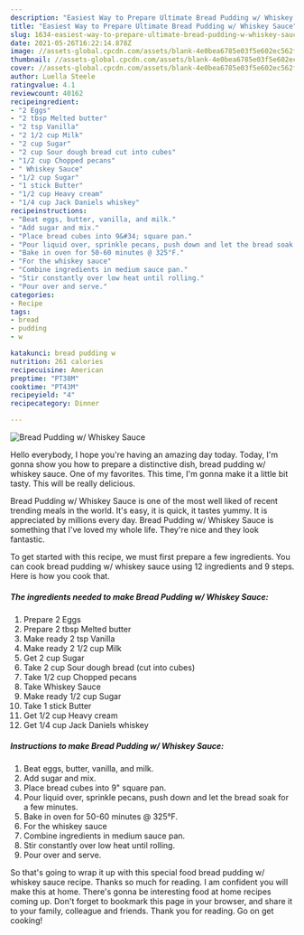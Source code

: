 ```yaml
---
description: "Easiest Way to Prepare Ultimate Bread Pudding w/ Whiskey Sauce"
title: "Easiest Way to Prepare Ultimate Bread Pudding w/ Whiskey Sauce"
slug: 1634-easiest-way-to-prepare-ultimate-bread-pudding-w-whiskey-sauce
date: 2021-05-26T16:22:14.878Z
image: //assets-global.cpcdn.com/assets/blank-4e0bea6785e03f5e602ec562f230caae08da540cada707380b4fe1bbebba43da.png
thumbnail: //assets-global.cpcdn.com/assets/blank-4e0bea6785e03f5e602ec562f230caae08da540cada707380b4fe1bbebba43da.png
cover: //assets-global.cpcdn.com/assets/blank-4e0bea6785e03f5e602ec562f230caae08da540cada707380b4fe1bbebba43da.png
author: Luella Steele
ratingvalue: 4.1
reviewcount: 40162
recipeingredient:
- "2 Eggs"
- "2 tbsp Melted butter"
- "2 tsp Vanilla"
- "2 1/2 cup Milk"
- "2 cup Sugar"
- "2 cup Sour dough bread cut into cubes"
- "1/2 cup Chopped pecans"
- " Whiskey Sauce"
- "1/2 cup Sugar"
- "1 stick Butter"
- "1/2 cup Heavy cream"
- "1/4 cup Jack Daniels whiskey"
recipeinstructions:
- "Beat eggs, butter, vanilla, and milk."
- "Add sugar and mix."
- "Place bread cubes into 9&#34; square pan."
- "Pour liquid over, sprinkle pecans, push down and let the bread soak for a few minutes."
- "Bake in oven for 50-60 minutes @ 325°F."
- "For the whiskey sauce"
- "Combine ingredients in medium sauce pan."
- "Stir constantly over low heat until rolling."
- "Pour over and serve."
categories:
- Recipe
tags:
- bread
- pudding
- w

katakunci: bread pudding w 
nutrition: 261 calories
recipecuisine: American
preptime: "PT38M"
cooktime: "PT43M"
recipeyield: "4"
recipecategory: Dinner

---
```



![Bread Pudding w/ Whiskey Sauce](//assets-global.cpcdn.com/assets/blank-4e0bea6785e03f5e602ec562f230caae08da540cada707380b4fe1bbebba43da.png)

Hello everybody, I hope you're having an amazing day today. Today, I'm gonna show you how to prepare a distinctive dish, bread pudding w/ whiskey sauce. One of my favorites. This time, I'm gonna make it a little bit tasty. This will be really delicious.



Bread Pudding w/ Whiskey Sauce is one of the most well liked of recent trending meals in the world. It's easy, it is quick, it tastes yummy. It is appreciated by millions every day. Bread Pudding w/ Whiskey Sauce is something that I've loved my whole life. They're nice and they look fantastic.


To get started with this recipe, we must first prepare a few ingredients. You can cook bread pudding w/ whiskey sauce using 12 ingredients and 9 steps. Here is how you cook that.

<!--inarticleads1-->

##### The ingredients needed to make Bread Pudding w/ Whiskey Sauce:

1. Prepare 2 Eggs
1. Prepare 2 tbsp Melted butter
1. Make ready 2 tsp Vanilla
1. Make ready 2 1/2 cup Milk
1. Get 2 cup Sugar
1. Take 2 cup Sour dough bread (cut into cubes)
1. Take 1/2 cup Chopped pecans
1. Take  Whiskey Sauce
1. Make ready 1/2 cup Sugar
1. Take 1 stick Butter
1. Get 1/2 cup Heavy cream
1. Get 1/4 cup Jack Daniels whiskey




<!--inarticleads2-->

##### Instructions to make Bread Pudding w/ Whiskey Sauce:

1. Beat eggs, butter, vanilla, and milk.
1. Add sugar and mix.
1. Place bread cubes into 9&#34; square pan.
1. Pour liquid over, sprinkle pecans, push down and let the bread soak for a few minutes.
1. Bake in oven for 50-60 minutes @ 325°F.
1. For the whiskey sauce
1. Combine ingredients in medium sauce pan.
1. Stir constantly over low heat until rolling.
1. Pour over and serve.




So that's going to wrap it up with this special food bread pudding w/ whiskey sauce recipe. Thanks so much for reading. I am confident you will make this at home. There's gonna be interesting food at home recipes coming up. Don't forget to bookmark this page in your browser, and share it to your family, colleague and friends. Thank you for reading. Go on get cooking!
